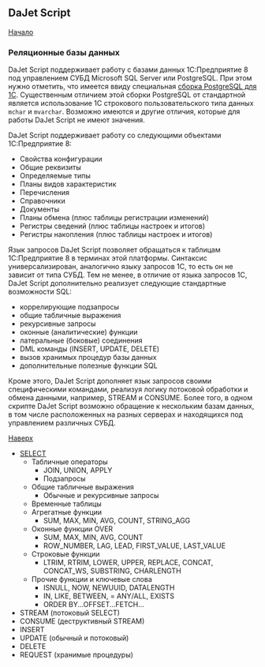 ## DaJet Script

[Начало](https://github.com/zhichkin/dajet/tree/main/doc/dajet-script/README.md)

### Реляционные базы данных

DaJet Script поддерживает работу с базами данных 1С:Предприятие 8 под управлением СУБД Microsoft SQL Server или PostgreSQL. При этом нужно отметить, что имеется ввиду специальная [сборка PostgreSQL для 1С](https://v8.1c.ru/tekhnologii/systemnye-trebovaniya-1s-predpriyatiya-8/subd-postgresql/). Существенным отличием этой сборки PostgreSQL от стандартной является использование 1С строкового пользовательского типа данных ```mchar``` и ```mvarchar```. Возможно имеются и другие отличия, которые для работы DaJet Script не имеют значения.

DaJet Script поддерживает работу со следующими объектами 1С:Предприятие 8:
- Свойства конфигурации
- Общие реквизиты
- Определяемые типы
- Планы видов характеристик
- Перечисления
- Справочники
- Документы
- Планы обмена (плюс таблицы регистрации изменений)
- Регистры сведений (плюс таблицы настроек и итогов)
- Регистры накопления (плюс таблицы настроек и итогов)

Язык запросов DaJet Script позволяет обращаться к таблицам 1С:Предприятие 8 в терминах этой платформы. Синтаксис универсализирован, аналогично языку запросов 1С, то есть он не зависит от типа СУБД. Тем не менее, в отличие от языка запросов 1С, DaJet Script дополнительно реализует следующие стандартные возможности SQL:
- коррелирующие подзапросы
- общие табличные выражения
- рекурсивные запросы
- оконные (аналитические) функции
- латеральные (боковые) соединения
- DML команды (INSERT, UPDATE, DELETE)
- вызов хранимых процедур базы данных
- дополнительные полезные функции SQL

Кроме этого, DaJet Script дополняет язык запросов своими специфическими командами, реализуя логику потоковой обработки и обмена данными, например, STREAM и CONSUME. Более того, в одном скрипте DaJet Script возможно обращение к нескольким базам данных, в том числе расположенных на разных серверах и находящихся под управлением различных СУБД.

[Наверх](#реляционные-базы-данных)

- [SELECT](https://github.com/zhichkin/dajet/edit/main/doc/dajet-script/databases/select/README.md)
  - Табличные операторы
    - JOIN, UNION, APPLY
    - Подзапросы
  - Общие табличные выражения
    - Обычные и рекурсивные запросы
  - Временные таблицы
  - Агрегатные функции
    - SUM, MAX, MIN, AVG, COUNT, STRING_AGG
  - Оконные функции OVER
    - SUM, MAX, MIN, AVG, COUNT
    - ROW_NUMBER, LAG, LEAD, FIRST_VALUE, LAST_VALUE
  - Строковые функции
    - LTRIM, RTRIM, LOWER, UPPER, REPLACE, CONCAT, CONCAT_WS, SUBSTRING, CHARLENGTH
  - Прочие функции и ключевые слова
    - ISNULL, NOW, NEWUUID, DATALENGTH
    - IN, LIKE, BETWEEN, = ANY/ALL, EXISTS
    - ORDER BY...OFFSET...FETCH...
- STREAM (потоковый SELECT)
- CONSUME (деструктивный STREAM)
- INSERT
- UPDATE (обычный и потоковый)
- DELETE
- REQUEST (хранимые процедуры)
